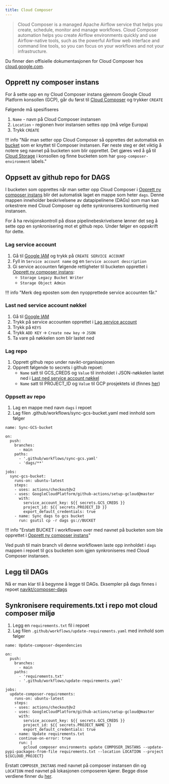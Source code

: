 ```yaml
---
title: Cloud Composer
---
```


> Cloud Composer is a managed Apache Airflow service that helps you create, schedule, 
monitor and manage workflows. Cloud Composer automation helps you create Airflow environments quickly and use 
Airflow-native tools, such as the powerful Airflow web interface and command line tools, so you can focus on your 
workflows and not your infrastructure.

Du finner den offisielle dokumentasjonen for Cloud Composer hos [cloud.google.com](https://cloud.google.com/composer/docs/konsepter/overview).

## Opprett ny composer instans
For å sette opp en ny Cloud Composer instans gjennom Google Cloud Platform konsollen (GCP), 
går du først til [Cloud Composer](https://console.cloud.google.com/composer) og trykker `CREATE`

Følgende må spesifiseres
1. `Name` - navn på Cloud Composer instansen
2. `Location` - regionen hvor instansen settes opp (må velge Europa)
3. Trykk `CREATE`

!!! info "Når man setter opp Cloud Composer så opprettes det automatisk en [bucket](https://cloud.google.com/storage/docs/introduction) som er knyttet til Composer instansen. Før neste steg er det viktig å notere seg navnet på bucketen som blir opprettet. Det gjøres ved å gå til [Cloud Storage](https://console.cloud.google.com/storage) i konsollen og finne bucketen som har `goog-composer-environment` labels."



## Oppsett av github repo for DAGS
I bucketen som opprettes når man setter opp Cloud Composer i [Opprett ny composer instans](cloud-composer#opprett-ny-composer-instans) 
blir det automatisk laget en mappe som heter `dags`. Denne mappen inneholder beskrivelsene av datapipelinene (DAGs) som man kan 
orkestrere med Cloud Composer og dette synkroniseres kontinuerlig med instansen.


For å ha revisjonskontroll på disse pipelinebeskrivelsene lønner det seg å sette opp en synkronisering mot et github repo. Under
følger en oppskrift for dette.


### Lag service account
1. Gå til [Google IAM](https://console.cloud.google.com/iam-admin/serviceaccounts)
og trykk på `CREATE SERVICE ACCOUNT`
2. Fyll in `Service account name` og en `Service account description`
4. Gi service accounten følgende rettigheter til bucketen opprettet i [Opprett ny composer instans](cloud-composer#opprett-ny-composer-instans):
    - `Storage Legacy Bucket Writer`
    - `Storage Object Admin`

!!! info "Merk deg eposten som den nyopprettede service accounten får."


### Last ned service account nøkkel
1. Gå til [Google IAM](https://console.cloud.google.com/iam-admin/serviceaccounts)
2. Trykk på service accounten opprettet i [Lag service account](cloud-composer#lag-service-account)
3. Trykk på `KEYS`
4. Trykk `ADD KEY` -> `Create new key` -> `JSON`
5. Ta vare på nøkkelen som blir lastet ned

### Lag repo
1. Opprett github repo under navikt-organisasjonen
2. Opprett følgende to secrets i github repoet:
    - `Name` satt til GCS_CREDS og `Value` til innholdet i JSON-nøkkelen lastet ned i [Last ned service account nøkkel](cloud-composer#last-ned-service-account-nøkkel)
    - `Name` satt til PROJECT_ID og `Value` til GCP prosjektets id (finnes [her](https://console.cloud.google.com/home/dashboard))

### Oppsett av repo
1. Lag en mappe med navn `dags` i repoet
2. Lag filen .github/workflows/sync-gcs-bucket.yaml med innhold som følger

````
name: Sync-GCS-bucket

on:
  push:
    branches:
      - main
    paths:
      - '.github/workflows/sync-gcs.yaml'
      - 'dags/**'

jobs:
  sync-gcs-bucket:
    runs-on: ubuntu-latest
    steps:
    - uses: actions/checkout@v2
    - uses: GoogleCloudPlatform/github-actions/setup-gcloud@master
      with:
        service_account_key: ${{ secrets.GCS_CREDS }}
        project_id: ${{ secrets.PROJECT_ID }}
        export_default_credentials: true
    - name: Sync dags to gcs bucket
      run: gsutil cp -r dags gs://BUCKET
````

!!! info "Erstatt BUCKET i workflowen over med navnet på bucketen som ble opprettet i [Opprett ny composer instans](cloud-composer#opprett-ny-composer-instans)"


Ved push til main branch vil denne workflowen laste opp innholdet i `dags` mappen i repoet til gcs bucketen 
som igjen synkroniseres med Cloud Composer instansen.

## Legg til DAGs
Nå er man klar til å begynne å legge til DAGs. Eksempler på dags finnes i repoet 
[navikt/composer-dags](https://github.com/navikt/composer-dags)

## Synkronisere requirements.txt i repo mot cloud composer miljø
1. Legg en `requirements.txt` fil i repoet
2. Lag filen `.github/workflows/update-requirements.yaml` med innhold som følger

````
name: Update-composer-dependencies

on:
  push:
    branches:
      - main
    paths:
      - 'requirements.txt'
      - '.github/workflows/update-requirements.yaml'

jobs:
  update-composer-requirements:
    runs-on: ubuntu-latest
    steps:
    - uses: actions/checkout@v2
    - uses: GoogleCloudPlatform/github-actions/setup-gcloud@master
      with:
        service_account_key: ${{ secrets.GCS_CREDS }}
        project_id: ${{ secrets.PROJECT_NAME }}
        export_default_credentials: true
    - name: Update requirements.txt
      continue-on-error: true
      run: |
        gcloud composer environments update COMPOSER_INSTANS --update-pypi-packages-from-file requirements.txt --location LOCATION --project ${GCLOUD_PROJECT}
````

Erstatt `COMPOSER_INSTANS` med navnet på composer instansen din og `LOCATION` med 
navnet på lokasjonen composeren kjører. Begge disse verdiene finner du 
[her](https://console.cloud.google.com/composer/environments).
